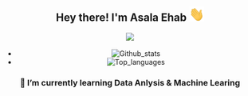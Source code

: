 <h2 align="center" >Hey there! I'm Asala Ehab <img src="https://github.com/ABSphreak/ABSphreak/blob/master/gifs/Hi.gif" width="30px"></h2>
<div align="center">
<img src="https://i.imgur.com/8MupZHY.gif](https://miro.medium.com/max/1400/1*qdAW1TjCN57h1lbuuzvchg.gif)" width="400px" />
<br>

<!-- <h1 align="center">Hey there! I'm 👋 Asala Ehab👋 </h1>
 -->







- ![Github_stats](https://github-readme-stats.vercel.app/api?username=asalaehab&count_private=true&show_icons=true&theme=radical)
- ![Top_languages](https://github-readme-stats.vercel.app/api/top-langs/?username=ASALAEhab&show_icons=true&theme=radical)

<h3 align="center">
 🌱 I’m currently learning Data Anlysis & Machine Learing</h3>



